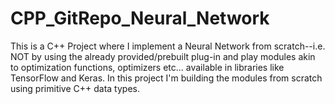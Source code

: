 # CPP_GitRepo_Neural_Network
This is a C++ Project where I implement a Neural Network from scratch--i.e. NOT by using the already provided/prebuilt plug-in and play modules akin to optimization functions, optimizers etc... available in libraries like TensorFlow and Keras. In this project I'm building the modules from scratch using primitive C++ data types.
